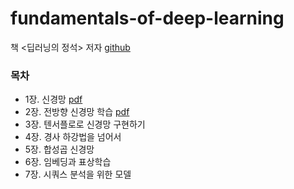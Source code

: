 # fundamentals-of-deep-learning
책 <딥러닝의 정석> 저자 [github](https://github.com/darksigma/Fundamentals-of-Deep-Learning-Book)
### 목차 
- 1장. 신경망 [pdf](https://github.com/dddonghwa/fundamentals-of-deep-learning/blob/main/ch01_neural_network.pdf)
- 2장. 전방향 신경망 학습 [pdf]()
- 3장. 텐서플로로 신경망 구현하기
- 4장. 경사 하강법을 넘어서
- 5장. 합성곱 신경망
- 6장. 임베딩과 표상학습
- 7장. 시쿼스 분석을 위한 모델
